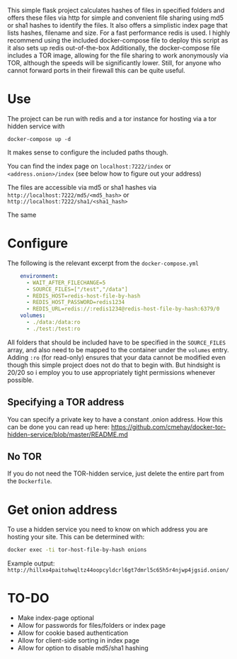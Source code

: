 This simple flask project calculates hashes of files in specified folders and offers these files via http for simple and convenient file sharing using md5 or sha1 hashes to identify the files. It also offers a simplistic index page that lists hashes, filename and size. For a fast performance redis is used.
I highly recommend using the included docker-compose file to deploy this script as it also sets up redis out-of-the-box
Additionally, the docker-compose file includes a TOR image, allowing for the file sharing to work anonymously via TOR, although the speeds will be significantly lower. Still, for anyone who cannot forward ports in their firewall this can be quite useful.


# Use

The project can be run with redis and a tor instance for hosting via a tor hidden service with

```docker-compose up -d```

It makes sense to configure the included paths though.

You can find the index page on
`localhost:7222/index` or `<address.onion>/index` (see below how to figure out your address)

The files are accessible via md5 or sha1 hashes via
```http://localhost:7222/md5/<md5_hash>```
or
```http://localhost:7222/sha1/<sha1_hash>```

The same 


# Configure

The following is the relevant excerpt from the `docker-compose.yml`

```yaml
    environment:
      - WAIT_AFTER_FILECHANGE=5
      - SOURCE_FILES=["/test","/data"]
      - REDIS_HOST=redis-host-file-by-hash
      - REDIS_HOST_PASSWORD=redis1234
      - REDIS_URL=redis://:redis1234@redis-host-file-by-hash:6379/0
    volumes:
      - ./data:/data:ro
      - ./test:/test:ro
```

All folders that should be included have to be specified in the `SOURCE_FILES` array, and also need to be mapped to the container under the `volumes` entry. Adding `:ro` (for read-only) ensures that your data cannot be modified even though this simple project does not do that to begin with. But hindsight is 20/20 so i employ you to use appropriately tight permissions whenever possible.

## Specifying a TOR address

You can specify a private key to have a constant .onion address.
How this can be done you can read up here: https://github.com/cmehay/docker-tor-hidden-service/blob/master/README.md

## No TOR

If you do not need the TOR-hidden service, just delete the entire part from the `Dockerfile`.

# Get onion address

To use a hidden service you need to know on which address you are hosting your site. This can be determined with:

```sh
docker exec -ti tor-host-file-by-hash onions
```

Example output:
`http://hillxo4paitohwqltz44oopcyldcrl6gt7dmrl5c65h5r4njwp4jgsid.onion/`

# TO-DO

* Make index-page optional
* Allow for passwords for files/folders or index page
* Allow for cookie based authentication
* Allow for client-side sorting in index page
* Allow for option to disable md5/sha1 hashing